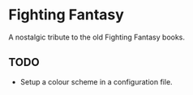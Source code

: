 ﻿# Fighting Fantasy

A nostalgic tribute to the old Fighting Fantasy books.

## TODO

- Setup a colour scheme in a configuration file.